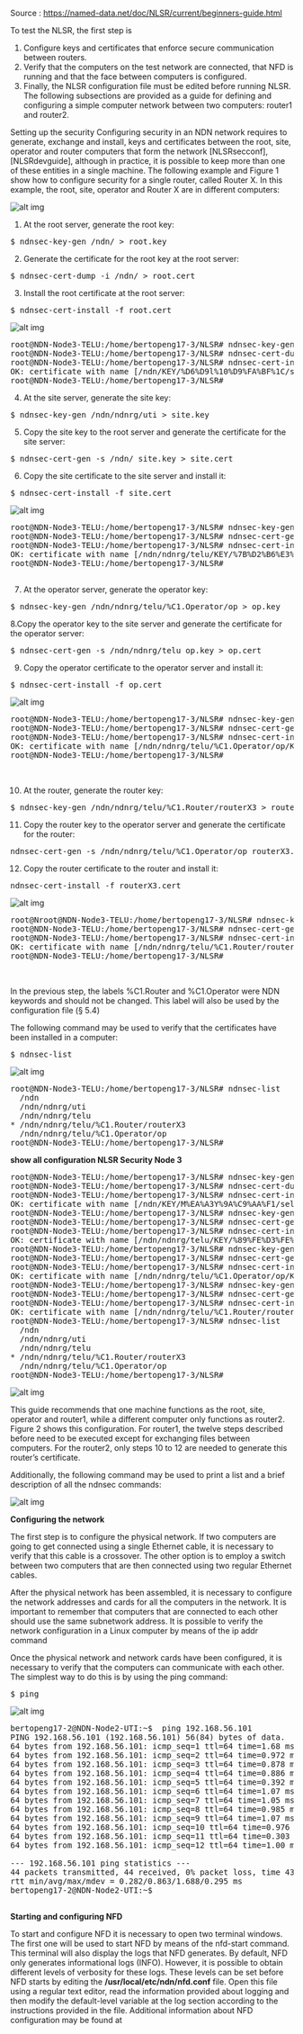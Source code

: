 Source : https://named-data.net/doc/NLSR/current/beginners-guide.html

To test the NLSR, the first step is

1. Configure keys and certificates that enforce secure communication between routers.
2. Verify that the computers on the test network are connected, that NFD is running and that the face between computers is configured.
3. Finally, the NLSR configuration file must be edited before running NLSR. The following subsections are provided as a guide for defining and configuring a simple computer network between two computers: router1 and router2.

Setting up the security
Configuring security in an NDN network requires to generate, exchange and install, keys and certificates between the root, site, operator and router computers that form the network [NLSRsecconf], [NLSRdevguide], although in practice, it is possible to keep more than one of these entities in a single machine. The following example and Figure 1 show how to configure security for a single router, called Router X. In this example, the root, site, operator and Router X are in different computers:

![alt img](https://named-data.net/doc/NLSR/current/_images/security_comp.png)


1. At the root server, generate the root key:

<pre>
$ ndnsec-key-gen /ndn/ > root.key
</pre>

2. Generate the certificate for the root key at the root server:
<pre>
$ ndnsec-cert-dump -i /ndn/ > root.cert
</pre>

3. Install the root certificate at the root server:
<pre>
$ ndnsec-cert-install -f root.cert
</pre>

![alt img](https://github.com/syaifulahdan/Mini-NDN-Work/blob/main/Assignment%202:NDNrg-Topology/NDNrg-Image-Node3/NLSR-Image-Node3/nslr-install-rootcert-node3.png)
<pre>
root@NDN-Node3-TELU:/home/bertopeng17-3/NLSR# ndnsec-key-gen /ndn/ > root.key
root@NDN-Node3-TELU:/home/bertopeng17-3/NLSR# ndnsec-cert-dump -i /ndn/ > root.cert
root@NDN-Node3-TELU:/home/bertopeng17-3/NLSR# ndnsec-cert-install -f root.cert
OK: certificate with name [/ndn/KEY/%D6%D9l%10%D9%FA%BF%1C/self/v=1634799970312] has been successfully installed
root@NDN-Node3-TELU:/home/bertopeng17-3/NLSR# 
</pre>

4. At the site server, generate the site key:
<pre>
$ ndnsec-key-gen /ndn/ndnrg/uti > site.key
</pre>

5. Copy the site key to the root server and generate the certificate for the site server:
<pre>
$ ndnsec-cert-gen -s /ndn/ site.key > site.cert
</pre>


6. Copy the site certificate to the site server and install it:
<pre>
$ ndnsec-cert-install -f site.cert
</pre>

![alt img](https://github.com/syaifulahdan/Mini-NDN-Work/blob/main/Assignment%202:NDNrg-Topology/NDNrg-Image-Node3/NLSR-Image-Node3/nslr-install-sitecert-node3.png)
<pre>
root@NDN-Node3-TELU:/home/bertopeng17-3/NLSR# ndnsec-key-gen /ndn/ndnrg/telu > site.key
root@NDN-Node3-TELU:/home/bertopeng17-3/NLSR# ndnsec-cert-gen -s /ndn/ site.key > site.cert
root@NDN-Node3-TELU:/home/bertopeng17-3/NLSR# ndnsec-cert-install -f site.cert
OK: certificate with name [/ndn/ndnrg/telu/KEY/%7B%D2%B6%E3%EF%89i%BD/NA/v=1634800639586] has been successfully installed
root@NDN-Node3-TELU:/home/bertopeng17-3/NLSR# 

</pre>

7. At the operator server, generate the operator key:
<pre>
$ ndnsec-key-gen /ndn/ndnrg/telu/%C1.Operator/op > op.key
</pre>

8.Copy the operator key to the site server and generate the certificate for the operator server:
<pre>
$ ndnsec-cert-gen -s /ndn/ndnrg/telu op.key > op.cert
</pre>

9. Copy the operator certificate to the operator server and install it:
<pre>
$ ndnsec-cert-install -f op.cert
</pre>

![alt img](https://github.com/syaifulahdan/Mini-NDN-Work/blob/main/Assignment%202:NDNrg-Topology/NDNrg-Image-Node3/NLSR-Image-Node3/nslr-install-operatorcert-node3.png)

<pre>
root@NDN-Node3-TELU:/home/bertopeng17-3/NLSR# ndnsec-key-gen /ndn/ndnrg/telu/%C1.Operator/op > op.key
root@NDN-Node3-TELU:/home/bertopeng17-3/NLSR# ndnsec-cert-gen -s /ndn/ndnrg/telu op.key > op.cert
root@NDN-Node3-TELU:/home/bertopeng17-3/NLSR# ndnsec-cert-install -f op.cert
OK: certificate with name [/ndn/ndnrg/telu/%C1.Operator/op/KEY/%7D%9B%BF%0E%5E%40%AEF/NA/v=1634801042061] has been successfully installed
root@NDN-Node3-TELU:/home/bertopeng17-3/NLSR# 


</pre>

10. At the router, generate the router key:
<pre>
$ ndnsec-key-gen /ndn/ndnrg/telu/%C1.Router/routerX3 > routerX3.key
</pre>

11. Copy the router key to the operator server and generate the certificate for the router:
<pre>
ndnsec-cert-gen -s /ndn/ndnrg/telu/%C1.Operator/op routerX3.key > routerX3.cert
</pre>

12. Copy the router certificate to the router and install it:
<pre>
ndnsec-cert-install -f routerX3.cert
</pre>
![alt img](https://github.com/syaifulahdan/Mini-NDN-Work/blob/main/Assignment%202:NDNrg-Topology/NDNrg-Image-Node3/NLSR-Image-Node3/nslr-install-routertcert-node3.png)
<pre>
root@Nroot@NDN-Node3-TELU:/home/bertopeng17-3/NLSR# ndnsec-key-gen /ndn/ndnrg/telu/%C1.Router/routerX3 > routerX3.key
root@NDN-Node3-TELU:/home/bertopeng17-3/NLSR# ndnsec-cert-gen -s /ndn/ndnrg/telu/%C1.Operator/op routerX3.key > routerX3.cert
root@NDN-Node3-TELU:/home/bertopeng17-3/NLSR# ndnsec-cert-install -f routerX3.cert
OK: certificate with name [/ndn/ndnrg/telu/%C1.Router/routerX3/KEY/%CF%12R%E9%BEBMi/NA/v=1634801347281] has been successfully installed
root@NDN-Node3-TELU:/home/bertopeng17-3/NLSR# 


</pre>

In the previous step, the labels %C1.Router and %C1.Operator were NDN keywords and should not be changed. This label will also be used by the configuration file (§ 5.4)

The following command may be used to verify that the certificates have been installed in a computer:
<pre>
$ ndnsec-list
</pre>

![alt img](https://github.com/syaifulahdan/Mini-NDN-Work/blob/main/Assignment%202:NDNrg-Topology/NDNrg-Image-Node3/NLSR-Image-Node3/nslr-ndnsec-list-node3.png)

<pre>
root@NDN-Node3-TELU:/home/bertopeng17-3/NLSR# ndnsec-list
  /ndn
  /ndn/ndnrg/uti
  /ndn/ndnrg/telu
* /ndn/ndnrg/telu/%C1.Router/routerX3
  /ndn/ndnrg/telu/%C1.Operator/op
root@NDN-Node3-TELU:/home/bertopeng17-3/NLSR# 
</pre>

<b>show all configuration NLSR Security Node 3</b>
<pre>
root@NDN-Node3-TELU:/home/bertopeng17-3/NLSR# ndnsec-key-gen /ndn/ > root.key
root@NDN-Node3-TELU:/home/bertopeng17-3/NLSR# ndnsec-cert-dump -i /ndn/ > root.cert
root@NDN-Node3-TELU:/home/bertopeng17-3/NLSR# ndnsec-cert-install -f root.cert
OK: certificate with name [/ndn/KEY/M%EA%A3Y%9A%C9%AA%F1/self/v=1634802511208] has been successfully installed
root@NDN-Node3-TELU:/home/bertopeng17-3/NLSR# ndnsec-key-gen /ndn/ndnrg/telu > site.key
root@NDN-Node3-TELU:/home/bertopeng17-3/NLSR# ndnsec-cert-gen -s /ndn/ site.key > site.cert
root@NDN-Node3-TELU:/home/bertopeng17-3/NLSR# ndnsec-cert-install -f site.cert
OK: certificate with name [/ndn/ndnrg/telu/KEY/%89%FE%D3%FE%86%B2%B3%0E/NA/v=1634802573311] has been successfully installed
root@NDN-Node3-TELU:/home/bertopeng17-3/NLSR# ndnsec-key-gen /ndn/ndnrg/telu/%C1.Operator/op > op.key
root@NDN-Node3-TELU:/home/bertopeng17-3/NLSR# ndnsec-cert-gen -s /ndn/ndnrg/telu op.key > op.cert
root@NDN-Node3-TELU:/home/bertopeng17-3/NLSR# ndnsec-cert-install -f op.cert
OK: certificate with name [/ndn/ndnrg/telu/%C1.Operator/op/KEY/%0Bv%85%C3z%F7%FA%60/NA/v=1634802606760] has been successfully installed
root@NDN-Node3-TELU:/home/bertopeng17-3/NLSR# ndnsec-key-gen /ndn/ndnrg/telu/%C1.Router/routerX3 > routerX3.key
root@NDN-Node3-TELU:/home/bertopeng17-3/NLSR# ndnsec-cert-gen -s /ndn/ndnrg/telu/%C1.Operator/op routerX3.key > routerX3.cert
root@NDN-Node3-TELU:/home/bertopeng17-3/NLSR# ndnsec-cert-install -f routerX3.cert
OK: certificate with name [/ndn/ndnrg/telu/%C1.Router/routerX3/KEY/%A4o%0A%85%0C%A8%01%60/NA/v=1634802653122] has been successfully installed
root@NDN-Node3-TELU:/home/bertopeng17-3/NLSR# ndnsec-list
  /ndn
  /ndn/ndnrg/uti
  /ndn/ndnrg/telu
* /ndn/ndnrg/telu/%C1.Router/routerX3
  /ndn/ndnrg/telu/%C1.Operator/op
root@NDN-Node3-TELU:/home/bertopeng17-3/NLSR#
</pre>

![alt img](https://github.com/syaifulahdan/Mini-NDN-Work/blob/main/Assignment%202:NDNrg-Topology/NDNrg-Image-Node3/NLSR-Image-Node3/all-configuration-nlsr-security.png)



This guide recommends that one machine functions as the root, site, operator and router1, while a different computer only functions as router2. Figure 2 shows this configuration. For router1, the twelve steps described before need to be executed except for exchanging files between computers. For the router2, only steps 10 to 12 are needed to generate this router’s certificate.

Additionally, the following command may be used to print a list and a brief description of all the ndnsec commands:


![alt img](https://github.com/syaifulahdan/Mini-NDN-Work/blob/main/Assignment%202:NDNrg-Topology/NDNrg-Image-Topology/network-design2.png)

<b>Configuring the network</b>

The first step is to configure the physical network. If two computers are going to get connected using a single Ethernet cable, it is necessary to verify that this cable is a crossover. The other option is to employ a switch between two computers that are then connected using two regular Ethernet cables.

After the physical network has been assembled, it is necessary to configure the network addresses and cards for all the computers in the network. It is important to remember that computers that are connected to each other should use the same subnetwork address. It is possible to verify the network configuration in a Linux computer by means of the ip addr command

Once the physical network and network cards have been configured, it is necessary to verify that the computers can communicate with each other. The simplest way to do this is by using the ping command:

<pre>
$ ping <remote-ip-address>
</pre>

![alt img](https://github.com/syaifulahdan/Mini-NDN-Work/blob/main/Assignment%202:NDNrg-Topology/NDNrg-Image-Node2/NLSR-Image-Node2/nslr-ping-remote-pc1.png)

<pre>
bertopeng17-2@NDN-Node2-UTI:~$  ping 192.168.56.101
PING 192.168.56.101 (192.168.56.101) 56(84) bytes of data.
64 bytes from 192.168.56.101: icmp_seq=1 ttl=64 time=1.68 ms
64 bytes from 192.168.56.101: icmp_seq=2 ttl=64 time=0.972 ms
64 bytes from 192.168.56.101: icmp_seq=3 ttl=64 time=0.878 ms
64 bytes from 192.168.56.101: icmp_seq=4 ttl=64 time=0.886 ms
64 bytes from 192.168.56.101: icmp_seq=5 ttl=64 time=0.392 ms
64 bytes from 192.168.56.101: icmp_seq=6 ttl=64 time=1.07 ms
64 bytes from 192.168.56.101: icmp_seq=7 ttl=64 time=1.05 ms
64 bytes from 192.168.56.101: icmp_seq=8 ttl=64 time=0.985 ms
64 bytes from 192.168.56.101: icmp_seq=9 ttl=64 time=1.07 ms
64 bytes from 192.168.56.101: icmp_seq=10 ttl=64 time=0.976 ms
64 bytes from 192.168.56.101: icmp_seq=11 ttl=64 time=0.303 ms
64 bytes from 192.168.56.101: icmp_seq=12 ttl=64 time=1.00 ms

--- 192.168.56.101 ping statistics ---
44 packets transmitted, 44 received, 0% packet loss, time 43408ms
rtt min/avg/max/mdev = 0.282/0.863/1.688/0.295 ms
bertopeng17-2@NDN-Node2-UTI:~$ 

</pre>

<b>Starting and configuring NFD</b>

To start and configure NFD it is necessary to open two terminal windows. The first one will be used to start NFD by means of the nfd-start command. This terminal will also display the logs that NFD generates. By default, NFD only generates informational logs (INFO). However, it is possible to obtain different levels of verbosity for these logs. These levels can be set before NFD starts by editing the <b>/usr/local/etc/ndn/nfd.conf</b> file. Open this file using a regular text editor, read the information provided about logging and then modify the default-level variable at the log section according to the instructions provided in the file. Additional information about NFD configuration may be found at
